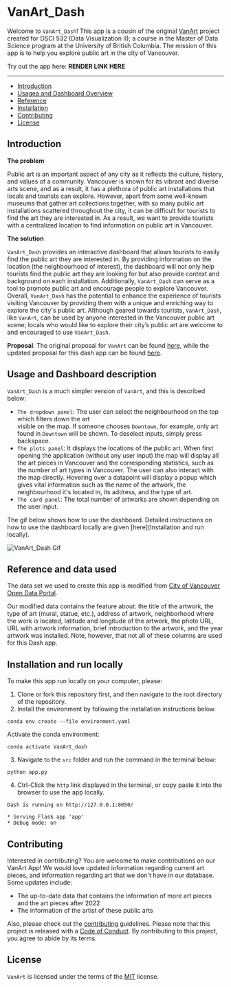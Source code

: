 # VanArt_Dash

Welcome to `VanArt_Dash`! This app is a cousin of the original [VanArt](https://github.com/UBC-MDS/VanArt) project created for DSCI 532 (Data Visualization II); a course in the Master of Data Science program at the University of British Columbia. The mission of this app is to help you explore public art in the city of Vancouver.

Try out the app here: **RENDER LINK HERE** 

---

- [Introduction](#introduction)
- [Usagea and Dashboard Overview](#usage-and-dashboard-description)
- [Reference](#reference-and-data-used)
- [Installation](#installation-and-run-locally)
- [Contributing](#contributing)
- [License](#license)

## Introduction

**The problem**

Public art is an important aspect of any city as it reflects the culture, history, and values of a community. Vancouver is known for its vibrant and diverse arts scene, and as a result, it has a plethora of public art installations that locals and tourists can explore. However, apart from some well-known museums that gather art collections together, with so many public art installations scattered throughout the city, it can be difficult for tourists to find the art they are interested in. As a result, we want to provide tourists with a centralized location to find information on public art in Vancouver.

**The solution**

`VanArt_Dash` provides an interactive dashboard that allows tourists to easily find the public art they are interested in. By providing information on the location (the neighbourhood of interest), the dashboard will not only help tourists find the public art they are looking for but also provide context and background on each installation. Additionally, `VanArt_Dash` can serve as a tool to promote public art and encourage people to explore Vancouver. Overall, `VanArt_Dash` has the potential to enhance the experience of tourists visiting Vancouver by providing them with a unique and enriching way to explore the city's public art. Although geared towards tourists, `VanArt_Dash`, like `VanArt`, can be used by anyone interested in the Vancouver public art scene; locals who would like to explore their city’s public art are welcome to and encouraged to use `VanArt_Dash`.

**Proposal**: The original proposal for `VanArt` can be found [here](https://github.com/UBC-MDS/VanArt/blob/main/reports/proposal.md), while the updated proposal for this dash app can be found [here](reports/proposal.md).


## Usage and Dashboard description

`VanArt_Dash` is a much simpler version of `VanArt`, and this is described below:
-   `The dropdown panel`: The user can select the neighbourhood on the top which filters down the art  
    visible on the map. If someone chooses `Downtown`, for example, only art found in `Downtown`
    will be shown. To deselect inputs, simply press backspace. 
-   `The plots panel`: It displays the locations of the public art. When first opening the application 
    (without any user input) the map will display all the art pieces in Vancouver and the corresponding statistics,
    such as the number of art types in Vancouver. The user can also interact with the map directly.
    Hovering over a datapoint will display a popup which gives vital information such as the name of the artwork, 
    the neighbourhood it's located in, its address, and the type of art.  
-   `The card panel`: The total number of artworks are shown depending on the user input. 

The gif below shows how to use the dashboard. Detailed instructions on how to use the dashboard locally are given [here](Installation and run locally).

![VanArt_Dash Gif](Animation.gif)

## Reference and data used

The data set we used to create this app is modified from [City of Vancouver Open Data Portal](https://opendata.vancouver.ca/explore/dataset/public-art/export/).

Our modified data contains the feature about: the title of the artwork, the type of art (mural, statue, etc.), address of artwork, neighborhood where the work is located, latitude and longitude of the artwork, the photo URL, URL with artwork information, brief introduction to the artwork, and the year artwork was installed. Note, however, that not all of these columns are used for this Dash app. 


## Installation and run locally

To make this app run locally on your computer, please:

1. Clone or fork this repository first, and then navigate to the root directory of the repository.
2. Install the environment by following the installation instructions below.

```{bash}
conda env create --file environment.yaml
```
Activate the conda environment:
```{bash}
conda activate VanArt_dash
```
3. Navigate to the `src` folder and run the command in the terminal below:

```{bash}
python app.py
```

4. Ctrl-Click the `http` link displayed in the terminal, or copy paste it into the browser to use the app locally.
```{bash}
Dash is running on http://127.0.0.1:8050/

* Serving Flask app 'app'
* Debug mode: on
```

## Contributing

Interested in contributing? You are welcome to make contributions on our VanArt App! We would love updated information regarding current art pieces, and information regarding art that we don't have in our database. Some updates include:
-   The up-to-date data that contains the information of more art pieces and the art pieces after 2022
-   The information of the artist of these public arts

Also, please check out the [contributing](CONTRIBUTING.md) guidelines. Please note that this project is released with a [Code of Conduct](CODE_OF_CONDUCT.md). By contributing to this project, you agree to abide by its terms.


## License

`VanArt` is licensed under the terms of the [MIT](LICENSE) license.
